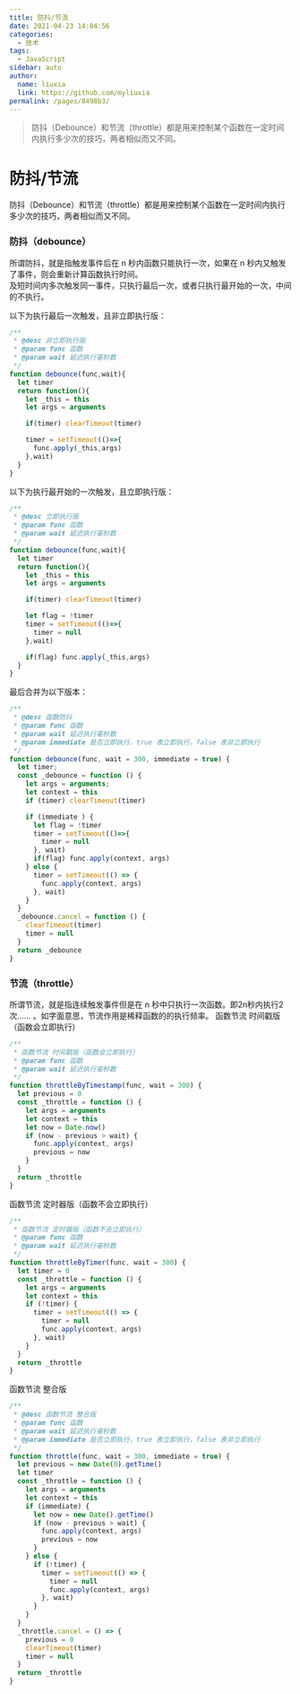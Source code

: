 ```yaml
---
title: 防抖/节流
date: 2021-04-23 14:04:56
categories: 
  - 技术
tags: 
  - JavaScript
sidebar: auto
author: 
  name: liuxia
  link: https://github.com/myliuxia
permalink: /pages/8498b3/
---
```

>防抖（Debounce）和节流（throttle）都是用来控制某个函数在一定时间内执行多少次的技巧，两者相似而又不同。
<!-- more -->
# 防抖/节流
防抖（Debounce）和节流（throttle）都是用来控制某个函数在一定时间内执行多少次的技巧，两者相似而又不同。

### 防抖（debounce）
所谓防抖，就是指触发事件后在 n 秒内函数只能执行一次，如果在 n 秒内又触发了事件，则会重新计算函数执行时间。  
及短时间内多次触发同一事件，只执行最后一次，或者只执行最开始的一次，中间的不执行。

以下为执行最后一次触发，且非立即执行版：
```javascript
/**
 * @desc 非立即执行版
 * @param func 函数 
 * @param wait 延迟执行毫秒数
 */
function debounce(func,wait){
  let timer
  return function(){
    let _this = this
    let args = arguments

    if(timer) clearTimeout(timer)

    timer = setTimeout(()=>{
      func.apply(_this,args)
    },wait)
  }
}
```

以下为执行最开始的一次触发，且立即执行版：
```javascript
/**
 * @desc 立即执行版
 * @param func 函数 
 * @param wait 延迟执行毫秒数
 */
function debounce(func,wait){
  let timer
  return function(){
    let _this = this
    let args = arguments

    if(timer) clearTimeout(timer)

    let flag = !timer
    timer = setTimeout(()=>{
      timer = null
    },wait)

    if(flag) func.apply(_this,args)
  }
}
```
最后合并为以下版本：
```javascript
/**
 * @desc 函数防抖
 * @param func 函数 
 * @param wait 延迟执行毫秒数
 * @param immediate 是否立即执行，true 表立即执行，false 表非立即执行
 */
function debounce(func, wait = 300, immediate = true) {
  let timer;
  const _debounce = function () {
    let args = arguments;
    let context = this
    if (timer) clearTimeout(timer)

    if (immediate ) {
      let flag = !timer
      timer = setTimeout(()=>{
        timer = null
      }, wait)
      if(flag) func.apply(context, args)
    } else {
      timer = setTimeout(() => {
        func.apply(context, args)
      }, wait)
    }
  }
  _debounce.cancel = function () {
    clearTimeout(timer)
    timer = null
  }
  return _debounce
}
```
### 节流（throttle）
所谓节流，就是指连续触发事件但是在 n 秒中只执行一次函数。即2n秒内执行2次...... 。如字面意思，节流作用是稀释函数的的执行频率。
函数节流 时间戳版（函数会立即执行）
```javascript
/**
 * 函数节流 时间戳版（函数会立即执行）
 * @param func 函数 
 * @param wait 延迟执行毫秒数
 */
function throttleByTimestamp(func, wait = 300) {
  let previous = 0
  const _throttle = function () {
    let args = arguments
    let context = this
    let now = Date.now()
    if (now - previous > wait) {
      func.apply(context, args)
      previous = now
    }
  }
  return _throttle
}
```
函数节流 定时器版（函数不会立即执行）  
```javascript
/**
 * 函数节流 定时器版（函数不会立即执行）
 * @param func 函数 
 * @param wait 延迟执行毫秒数
 */
function throttleByTimer(func, wait = 300) {
  let timer = 0
  const _throttle = function () {
    let args = arguments
    let context = this
    if (!timer) {
      timer = setTimeout(() => {
        timer = null
        func.apply(context, args)
      }, wait)
    }
  }
  return _throttle
}
```
函数节流 整合版  
```javascript
/**
 * @desc 函数节流 整合版
 * @param func 函数 
 * @param wait 延迟执行毫秒数
 * @param immediate 是否立即执行，true 表立即执行，false 表非立即执行
 */
function throttle(func, wait = 300, immediate = true) {
  let previous = new Date(0).getTime()
  let timer
  const _throttle = function () {
    let args = arguments
    let context = this
    if (immediate) {
      let now = new Date().getTime()
      if (now - previous > wait) {
        func.apply(context, args)
        previous = now
      }
    } else {
      if (!timer) {
        timer = setTimeout(() => {
          timer = null
          func.apply(context, args)
        }, wait)
      }
    }
  }
  _throttle.cancel = () => {
    previous = 0
    clearTimeout(timer)
    timer = null
  }
  return _throttle
}
```